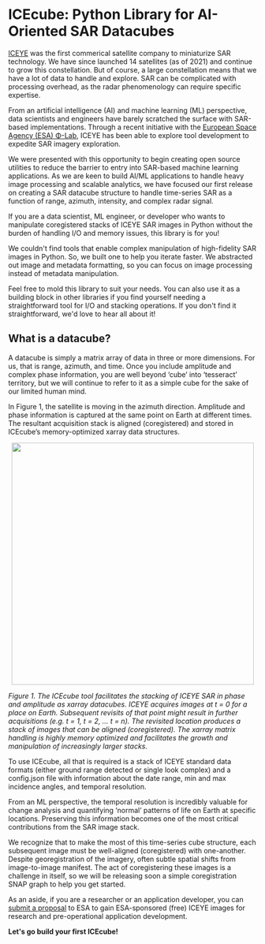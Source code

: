 # ICEcube: Python Library for AI-Oriented SAR Datacubes

<a href='http://www.iceye.com'>ICEYE</a> was the first commerical satellite company to miniaturize SAR technology. We have since launched 14 satellites (as of 2021) and continue to grow this constellation. But of course, a large constellation means that we have a lot of data to handle and explore. SAR can be complicated with processing overhead, as the radar phenomenology can require specific expertise.

From an artificial intelligence (AI) and machine learning (ML) perspective, data scientists and engineers have barely scratched the surface with SAR-based implementations. Through a recent initiative with the [European Space Agency (ESA) Φ-Lab](https://philab.phi.esa.int/), ICEYE has been able to explore tool development to expedite SAR imagery exploration. 

We were presented with this opportunity to begin creating open source utilities to reduce the barrier to entry into SAR-based machine learning applications. As we are keen to build AI/ML applications to handle heavy image processing and scalable analytics, we have focused our first release on creating a SAR datacube structure to handle time-series SAR as a function of range, azimuth, intensity, and complex radar signal.

If you are a data scientist, ML engineer, or developer who wants to manipulate coregistered stacks of ICEYE SAR images in Python without the burden of handling I/O and memory issues, this library is for you!

We couldn't find tools that enable complex manipulation of high-fidelity SAR images in Python. So, we built one to help you iterate faster. We abstracted out image and metadata formatting, so you can focus on image processing instead of metadata manipulation. 

Feel free to mold this library to suit your needs. You can also use it as a building block in other libraries if you find yourself needing a straightforward tool for I/O and stacking operations. If you don't find it straightforward, we'd love to hear all about it!

## What is a datacube?

A datacube is simply a matrix array of data in three or more dimensions. For us, that is range, azimuth, and time. Once you include amplitude and complex phase information, you are well beyond ‘cube’ into ‘tesseract’ territory, but we will continue to refer to it as a simple cube for the sake of our limited human mind. 

In Figure 1, the satellite is moving in the azimuth direction. Amplitude and phase information is captured at the same point on Earth at different times. The resultant acquisition stack is aligned (coregistered) and stored in ICEcube’s memory-optimized xarray data structures.

<p align="center">
<img src="https://raw.githubusercontent.com/iceye-ltd/icecube/main/assets/datacube_marketing.png?token=ACIXOQMPHXLZ4LQCY4VKRM3BEZQVK" width="491"/>
</p>

<i> Figure 1. The ICEcube tool facilitates the stacking of ICEYE SAR in phase and amplitude as xarray datacubes. ICEYE acquires images at t = 0 for a place on Earth. Subsequent revisits of that point might result in further acquisitions (e.g. t = 1, t = 2, … t = n). The revisited location produces a stack of images that can be aligned (coregistered). The xarray matrix handling is highly memory optimized and facilitates the growth and manipulation of increasingly larger stacks.</i> 

To use ICEcube, all that is required is a stack of ICEYE standard data formats (either ground range detected or single look complex) and a config.json file with information about the date range, min and max incidence angles, and temporal resolution. 

From an ML perspective, the temporal resolution is incredibly valuable for change analysis and quantifying ‘normal’ patterns of life on Earth at specific locations. Preserving this information becomes one of the most critical contributions from the SAR image stack. 

We recognize that to make the most of this time-series cube structure, each subsequent image must be well-aligned (coregistered) with one-another. Despite georegistration of the imagery, often subtle spatial shifts from image-to-image manifest. The act of coregistering these images  is a challenge in itself, so we will be releasing soon a simple coregistration SNAP graph to help you get started.

As an aside, if you are a researcher or an application developer, you can <a href='https://www.iceye.com/free-data/iceye-data-for-research'>submit a proposal</a> to ESA to gain ESA-sponsored (free) ICEYE images for research and pre-operational application development.


**Let's go build your first ICEcube!**

